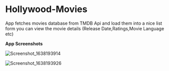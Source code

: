 # Hollywood-Movies


App fetches movies database from TMDB Api and load them into a nice list form you can view the movie details (Release Date,Ratings,Movie Language etc)


<b> App Screenshots</b>

![Screenshot_1638193914](https://user-images.githubusercontent.com/77268176/143888293-2831d121-73a7-4e10-a25c-04d9e991585f.png)

![Screenshot_1638193926](https://user-images.githubusercontent.com/77268176/143888300-32f47848-2942-4a3d-8cdf-9911bf5892c9.png)
